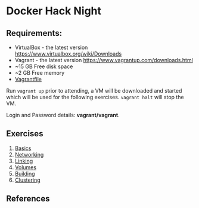 # Docker Hack Night


## Requirements:

- VirtualBox - the latest version https://www.virtualbox.org/wiki/Downloads
- Vagrant - the latest version https://www.vagrantup.com/downloads.html
- ~15 GB Free disk space
- ~2 GB Free memory
- [Vagrantfile](Vagrantfile)

Run `vagrant up` prior to attending, a VM will be downloaded and started which will be used for the following exercises.  `vagrant halt` will stop the VM.  

Login and Password details: **vagrant/vagrant**.

## Exercises

1. [Basics](docs/basics/README.md)
1. [Networking](docs/networking/README.md)
1. [Linking](docs/linking/README.md)
1. [Volumes](docs/volumes/README.md)
1. [Building](docs/building/README.md)
1. [Clustering](docs/clustering/README.md)

## References


